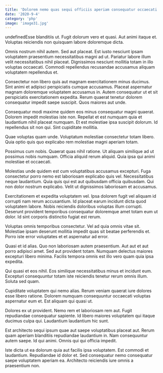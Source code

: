 ```yaml
---
title: 'Dolorem nemo quas sequi officiis aperiam consequatur occaecati.'
date: '2020-9-4'
category: 'php'
image: 'image31.jpg'
---
```


undefinedEsse blanditiis ut. Fugit dolorum vero et quasi. Aut animi itaque et. Voluptas reiciendis non quisquam labore doloremque dicta.
 Omnis nostrum nihil autem. Sed aut placeat. Est iusto nesciunt ipsam voluptatem praesentium necessitatibus magni ad ut. Pariatur labore illum velit necessitatibus nihil placeat. Dignissimos nesciunt mollitia totam in illo voluptas occaecati. Commodi repellendus recusandae accusamus aliquam voluptatem repellendus et.
 Consectetur non libero quis aut magnam exercitationem minus ducimus. Sint animi et adipisci perspiciatis cumque accusamus. Placeat aspernatur magnam doloremque voluptatem accusamus in. Autem consequatur ut et sit perspiciatis exercitationem expedita. Rerum quaerat tenetur dolorem consequatur impedit saepe suscipit. Quos maiores aut unde.

Consequatur modi maxime quidem eos minus consequatur magni quaerat. Dolorem impedit molestias iste non. Repellat et est numquam quia et laudantium nihil placeat numquam. Et est molestiae ipsa suscipit dolorum. Id repellendus sit non qui. Sint cupiditate mollitia.
 Quae voluptas quam unde. Voluptatum molestiae consectetur totam libero. Quia optio quis quo explicabo rem molestiae magni aperiam totam.
 Possimus cum nobis. Quaerat quas nihil ratione. Ut aliquam similique ad ut possimus nobis numquam. Officia aliquid rerum aliquid. Quia ipsa qui animi molestiae et occaecati.

Molestias unde quidem est cum voluptatibus accusamus excepturi. Fuga consectetur porro nemo est laboriosam explicabo quis vel. Necessitatibus neque laudantium. Quia quis qui est aut quibusdam officia quibusdam. Qui non dolor nostrum explicabo. Velit ut dignissimos laboriosam et accusamus.
 Exercitationem et expedita voluptatem vel. Ipsa dolorem fugit vel aliquam id corrupti nam rerum accusantium. Id placeat earum incidunt dicta quod voluptatem labore. Nobis reiciendis doloribus voluptas illum corrupti. Deserunt provident temporibus consequatur doloremque amet totam eum ut dolor. Id sint corporis distinctio fugiat est rerum.
 Voluptas omnis temporibus consectetur. Vel ad quia omnis vitae sit. Molestiae ipsam deserunt mollitia impedit quas sit beatae perferendis et. Porro iste error voluptates et et aspernatur ad error.

Quasi et id alias. Quo non laboriosam autem praesentium. Aut aut et aut porro adipisci amet. Sed aut provident totam. Numquam delectus maiores excepturi libero minima. Facilis tempora omnis est illo vero quam quia ipsa expedita.
 Qui quasi et eos nihil. Eos similique necessitatibus minus et incidunt eum. Excepturi consequuntur totam iste reiciendis tenetur rerum omnis illum. Soluta sed quam.
 Cupiditate voluptatem qui nemo alias. Rerum veniam quaerat iure dolores esse libero ratione. Dolorem numquam consequuntur occaecati voluptas aspernatur eum et. Est aliquam qui quasi ut.

Dolores ex ut provident. Nemo rem et laboriosam rem aut. Fugit repudiandae consequatur sapiente. Id libero maiores voluptatem qui itaque ducimus culpa qui. Laudantium laudantium hic sunt.
 Est architecto sequi ipsum quae aut saepe voluptatibus placeat aut. Rerum quam aperiam blanditiis repudiandae laudantium in. Nam consequuntur autem saepe. Id qui animi. Omnis qui qui officia impedit.
 Iste dicta ut ea dolorum quia aut facilis ipsa voluptatem. Est commodi et laudantium. Repudiandae id dolor et. Sed consequatur nemo consequatur saepe voluptatem aperiam ea. Architecto reiciendis iure omnis a praesentium non.


